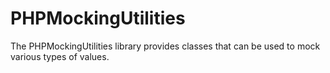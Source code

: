 # PHPMockingUtilities
The PHPMockingUtilities library provides classes that can be used to mock various types of values.
